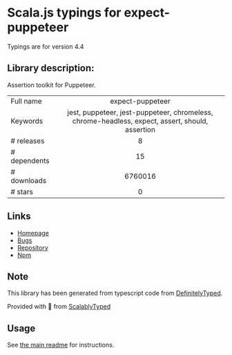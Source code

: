 
# Scala.js typings for expect-puppeteer

Typings are for version 4.4

## Library description:
Assertion toolkit for Puppeteer.

|                    |                 |
| ------------------ | :-------------: |
| Full name          | expect-puppeteer |
| Keywords           | jest, puppeteer, jest-puppeteer, chromeless, chrome-headless, expect, assert, should, assertion |
| # releases         | 8 |
| # dependents       | 15 |
| # downloads        | 6760016 |
| # stars            | 0 |

## Links
- [Homepage](https://github.com/smooth-code/jest-puppeteer#readme)
- [Bugs](https://github.com/smooth-code/jest-puppeteer/issues)
- [Repository](https://github.com/smooth-code/jest-puppeteer)
- [Npm](https://www.npmjs.com/package/expect-puppeteer)
    


## Note
This library has been generated from typescript code from [DefinitelyTyped](https://definitelytyped.org).

Provided with :purple_heart: from [ScalablyTyped](https://github.com/oyvindberg/ScalablyTyped)

## Usage
See [the main readme](../../readme.md) for instructions.


